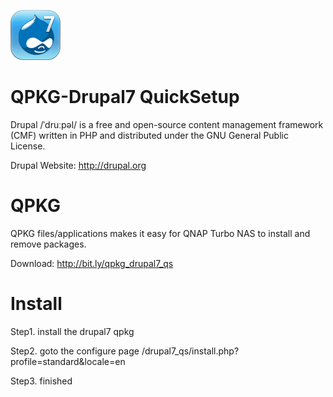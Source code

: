 ![image](https://github.com/yutin1987/QPKG-Drupal7_QuickSetup/raw/master/icon/drupal7_quicksetup_80.gif)

QPKG-Drupal7 QuickSetup
=========
Drupal /ˈdruːpəl/ is a free and open-source content management framework (CMF) written in PHP and distributed under the GNU General Public License.

Drupal Website: http://drupal.org

QPKG
=========
QPKG files/applications makes it easy for QNAP Turbo NAS to install and remove packages.

Download: http://bit.ly/qpkg_drupal7_qs

Install
=========
Step1. install the drupal7 qpkg

Step2. goto the configure page
       /drupal7_qs/install.php?profile=standard&locale=en

Step3. finished
